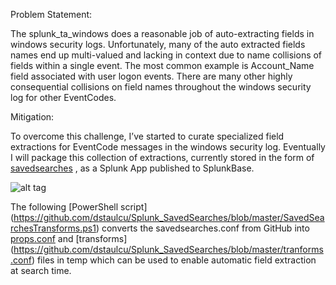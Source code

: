 Problem Statement:
 
The splunk_ta_windows does a reasonable job of auto-extracting fields in windows security logs.  Unfortunately, many of the auto extracted fields names end up multi-valued and lacking in context due to name collisions of fields within a single event.  The most common example is Account_Name field associated with user logon events.  There are many other highly consequential collisions on field names throughout the windows security log for other EventCodes. 

Mitigation:

To overcome this challenge, I’ve started to curate specialized field extractions for EventCode messages in the windows security log. Eventually I will package this collection of extractions, currently stored in the form of [savedsearches](https://github.com/dstaulcu/Splunk_SavedSearches/blob/master/savedsearches.conf)
, as a Splunk App published to SplunkBase.

![alt tag](https://github.com/dstaulcu/Splunk_SavedSearches/blob/master/screenshot.gif)

The following [PowerShell script] (https://github.com/dstaulcu/Splunk_SavedSearches/blob/master/SavedSearchesTransforms.ps1) converts the savedsearches.conf from GitHub into [props.conf](https://github.com/dstaulcu/Splunk_SavedSearches/blob/master/props.conf) and [transforms] (https://github.com/dstaulcu/Splunk_SavedSearches/blob/master/tranforms.conf) files in temp which can be used to enable automatic field extraction at search time. 



